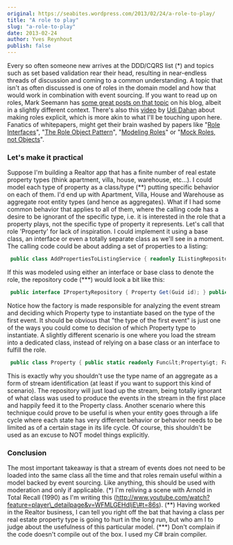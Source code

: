 ```yaml
---
original: https://seabites.wordpress.com/2013/02/24/a-role-to-play/
title: "A role to play"
slug: "a-role-to-play"
date: 2013-02-24
author: Yves Reynhout
publish: false
---
```

Every so often someone new arrives at the DDD/CQRS list (\*) and topics such as set based validation rear their head, resulting in near-endless threads of discussion and coming to a common understanding. A topic that isn't as often discussed is one of roles in the domain model and how that would work in combination with event sourcing. If you want to read up on roles, Mark Seemann has [some great posts on that topic](http://blog.ploeh.dk/2013/01/07/RoleHints.aspx "About roles") on his blog, albeit in a slightly different context. There's also this [video](http://www.infoq.com/presentations/Making-Roles-Explicit-Udi-Dahan "Making roles explicit video") by [Udi Dahan](http://www.udidahan.com/ "The software simplist") about making roles explicit, which is more akin to what I'll be touching upon here. Fanatics of whitepapers, might get their brain washed by papers like "[Role Interfaces](http://martinfowler.com/bliki/RoleInterface.html "Role interfaces")", "[The Role Object Pattern](http://hillside.net/plop/plop97/Proceedings/riehle.pdf "The Role Object Pattern")", "[Modeling Roles](http://objectdiscovery.com/solutions/publications/roles/index.html "Modeling Roles")" or "[Mock Roles, not Objects](http://jmock.org/oopsla2004.pdf "Mock Roles, not Objects")".

### Let's make it practical

Suppose I'm building a Realtor app that has a finite number of real estate property types (think apartment, villa, house, warehouse, etc...). I could model each type of property as a class/type (\*\*) putting specific behavior on each of them. I'd end up with Apartment, Villa, House and Warehouse as aggregate root entity types (and hence as aggregates). What if I had some common behavior that applies to all of them, where the calling code has a desire to be ignorant of the specific type, i.e. it is interested in the role that a property plays, not the specific type of property it represents. Let's call that role 'Property' for lack of inspiration. I could implement it using a base class, an interface or even a totally separate class as we'll see in a moment. The calling code could be about adding a set of properties to a listing: 

```csharp
 public class AddPropertiesToListingService { readonly IListingRepository \_listingRepository; readonly IPropertyRepository \_propertyRepository; public AddPropertiesToListingService(IListingRepository listingRepository, IPropertyRepository propertyRepository) { \_listingRepository = listingRepository; \_propertyRepository = propertyRepository; } public void AddPropertiesToListing(ListingId listingId, PropertyId\[\] propertyIds) { var listing = \_listingRepository.Get(listingId); var properties = propertyIds.Select(propertyId =&gt; \_propertyRepository.Get(propertyId)); listing.AddProperties(properties); } } 
```

 If this was modeled using either an interface or base class to denote the role, the repository code (\*\*\*) would look a bit like this: 

```csharp
 public interface IPropertyRepository { Property Get(Guid id); } public class PropertyRepository : IPropertyRepository { readonly IPropertyFactory \_factory; readonly IEventStreamReader \_reader; public PropertyRepository(IPropertyFactory factory, IEventStreamReader reader) { \_factory = factory; \_reader = reader; } public Property Get(Guid id) { var result = \_reader.Read(id); if(!result.HasValue) { throw new PropertyNotFoundException(id); } var root = \_factory.Create(result.Value); root.Initialize(result.Value.Events); return root; } } //This could also be a Func&lt;EventStream, Property&gt; public interface IPropertyFactory { Property Create(EventStream eventStream); } public class EventStreamAnalyzingPropertyFactory : IPropertyFactory { readonly Dictionary&lt;Type, Func&lt;Property&gt;&gt; \_propertyFactories; public EventStreamAnalyzingPropertyFactory() { \_propertyFactories = new Dictionary&lt;Type, Func&lt;Property&gt;&gt;(); //Assume that each of the aggregate root entities //has a static Factory method that creates a new instance. \_propertyFactories.Add(typeof(ApartmentRegistered), () =&gt; Apartment.Factory()); \_propertyFactories.Add(typeof(VillaRegistered), () =&gt; Villa.Factory()); \_propertyFactories.Add(typeof(HouseRegistered), () =&gt; House.Factory()); \_propertyFactories.Add(typeof(WarehouseRegistered), () =&gt; Warehouse.Factory()); //Remark: Yes, this is an OCP violation. } public Property Create(EventStream eventStream) { Func&lt;Property&gt; propertyFactory; if(!\_propertyFactories.TryGet(eventStream\[0\].GetType(), out propertyFactory)) throw new PropertyUnknownException(eventStream.Id); return propertyFactory(); } } public interface IEventStreamReader { Optional&lt;EventStream&gt; Read(Guid id); } public interface Optional&lt;T&gt; { bool HasValue { get; } T Value { get; } } public interface EventStream { Guid Id { get; } Int32 ExpectedVersion { get; } //In a real world implementation this would be streaming, //i.e. IEnumerable&lt;object&gt; object\[\] Events { get; } } public class PropertyNotFoundException : Exception { public PropertyNotFoundException(Guid id) { } } public class PropertyUnknownException : Exception { public PropertyUnknownException(Guid id) { } } //As an aside, Property could also be //turned into an interface to describe //the role behavior. public abstract class Property : AggregateRootEntity { /\* Common behavior can be put here \*/ } //Similar for the other property types. public class Villa : Property { public static readonly Func&lt;Villa&gt; Factory = () =&gt; new Villa(); Villa() { /\* ... \*/} /\* Specific behavior can be put here \*/ } 
```

 Notice how the factory is made responsible for analyzing the event stream and deciding which Property type to instantiate based on the type of the first event. It should be obvious that "the type of the first event" is just one of the ways you could come to decision of which Property type to instantiate. A slightly different scenario is one where you load the stream into a dedicated class, instead of relying on a base class or an interface to fulfill the role. 

```csharp
 public class Property { public static readonly Func&lt;Property&gt; Factory = () =&gt; new Property(); Property() { /\* Streams from each of the Property types can be loaded into this Role class \*/ Register&lt;ApartmentRegistered&gt;(When); Register&lt;VillaRegistered&gt;(When); Register&lt;HouseRegistered&gt;(When); Register&lt;WarehouseRegistered&gt;(When); /\* Notice how I haven't even brought up what you could do if these were polymorphic messages \*/ } /\* Common role behavior goes here \*/ } public class PropertyRepository : IPropertyRepository { readonly IEventStreamReader \_reader; public PropertyRepository(IEventStreamReader reader) { \_reader = reader; } public Property Get(Guid id) { var result = \_reader.Read(id); if(!result.HasValue) { throw new PropertyNotFoundException(id); } var root = Property.Factory(); root.Initialize(result.Value.Events); return root; } } 
```

 This is exactly why you shouldn't use the type name of an aggregate as a form of stream identification (at least if you want to support this kind of scenario). The repository will just load up the stream, being totally ignorant of what class was used to produce the events in the stream in the first place and happily feed it to the Property class. Another scenario where this technique could prove to be useful is when your entity goes through a life cycle where each state has very different behavior or behavior needs to be limited as of a certain stage in its life cycle. Of course, this shouldn't be used as an excuse to NOT model things explicitly.

### Conclusion

The most important takeaway is that a stream of events does not need to be loaded into the same class all the time and that roles remain useful within a model backed by event sourcing. Like anything, this should be used with moderation and only if applicable. (\*) I'm reliving a scene with Arnold in Total Recall (1990) as I'm writing this (http://www.youtube.com/watch?feature=player\_detailpage&v=WFMLGEHdIjE\#t=86s). (\*\*) Having worked in the Realtor business, I can tell you right off the bat that having a class per real estate property type is going to hurt in the long run, but who am I to judge about the usefulness of this particular model. (\*\*\*) Don't complain if the code doesn't compile out of the box. I used my C\# brain compiler.
